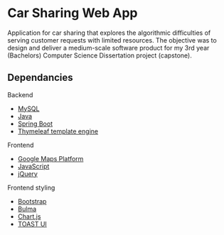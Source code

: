 # Car Sharing Web App
Application for car sharing that explores the algorithmic difficulties of serving customer requests with limited resources.
The objective was to design and deliver a medium-scale software product for my 3rd year (Bachelors) Computer Science Dissertation project (capstone). 

## Dependancies

Backend
- [MySQL](https://www.mysql.com/)
- [Java](https://www.java.com/en/download/help/java8.html)
- [Spring Boot](https://spring.io/projects/spring-boot)
- [Thymeleaf template engine](https://www.thymeleaf.org/documentation.html)

Frontend
- [Google Maps Platform](https://developers.google.com/maps)
- [JavaScript](https://www.javascript.com/)
- [jQuery](https://jquery.com/)

Frontend styling
- [Bootstrap](https://themes.getbootstrap.com/product-category/admin-dashboard/)
- [Bulma](https://bulma.io/documentation/)
- [Chart.js](https://www.chartjs.org/docs/latest/)
- [TOAST UI](https://ui.toast.com/)
